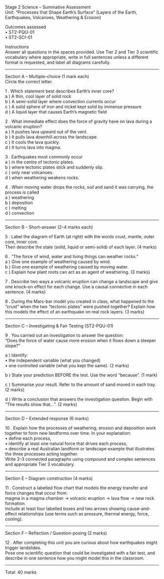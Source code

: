 Stage 2 Science – Summative Assessment  
Unit: “Processes that Shape Earth’s Surface” (Layers of the Earth, Earthquakes, Volcanoes, Weathering & Erosion)

Outcomes assessed  
• ST2-PQU-01  
• ST2-SCI-01  

Instructions  
Answer all questions in the spaces provided. Use Tier 2 and Tier 3 scientific vocabulary where appropriate, write in full sentences unless a different format is requested, and label all diagrams carefully.

--------------------------------------------------------------------
Section A – Multiple-choice (1 mark each)  
Circle the correct letter.

1 . Which statement best describes Earth’s inner core?  
   a ) A thin, cool layer of solid rock  
   b ) A semi-solid layer where convection currents occur  
   c ) A solid sphere of iron and nickel kept solid by immense pressure  
   d ) A liquid layer that causes Earth’s magnetic field  

2 . What immediate effect does the force of gravity have on lava during a volcanic eruption?  
   a ) It pushes lava upward out of the vent.  
   b ) It pulls lava downhill across the landscape.  
   c ) It cools the lava quickly.  
   d ) It turns lava into magma.

3 . Earthquakes most commonly occur  
   a ) in the centre of tectonic plates.  
   b ) where tectonic plates stick and suddenly slip.  
   c ) only near volcanoes.  
   d ) when weathering weakens rocks.

4 . When moving water drops the rocks, soil and sand it was carrying, the process is called  
   a ) weathering  
   b ) deposition  
   c ) melting  
   d ) convection

--------------------------------------------------------------------
Section B – Short-answer (2–4 marks each)

5 . Label the diagram of Earth (at right) with the words crust, mantle, outer core, inner core.  
   Then describe the state (solid, liquid or semi-solid) of each layer. (4 marks)

6 . “The force of wind, water and living things can weather rocks.”  
   a ) Give one example of weathering caused by wind.  
   b ) Give one example of weathering caused by moving water.  
   c ) Explain how plant roots can act as an agent of weathering. (3 marks)

7 . Describe two ways a volcanic eruption can change a landscape and give one knock-on effect for each change. Use a causal connective in each sentence. (4 marks)

8 . During the Mars-bar model you created in class, what happened to the “crust” when the two “tectonic plates” were pushed together? Explain how this models the effect of an earthquake on real rock layers. (3 marks)

--------------------------------------------------------------------
Section C – Investigating & Fair Testing (ST2-PQU-01)

9 . You carried out an investigation to answer the question:  
   “Does the force of water cause more erosion when it flows down a steeper slope?”  

   a ) Identify:  
      • the independent variable (what you changed)  
      • one controlled variable (what you kept the same). (2 marks)

   b ) State your prediction BEFORE the test. Use the word “because”. (1 mark)

   c ) Summarise your result. Refer to the amount of sand moved in each tray. (2 marks)

   d ) Write a conclusion that answers the investigation question. Begin with “The results show that…”. (2 marks)

--------------------------------------------------------------------
Section D – Extended response (6 marks)

10 . Explain how the processes of weathering, erosion and deposition work together to form new landforms over time. In your explanation:  
    • define each process,  
    • identify at least one natural force that drives each process,  
    • describe a real Australian landform or landscape example that illustrates the three processes acting together.  
    Write 2–3 connected paragraphs using compound and complex sentences and appropriate Tier 3 vocabulary.  

--------------------------------------------------------------------
Section E – Diagram construction (4 marks)

11 . Construct a labelled flow chart that models the energy transfer and force changes that occur from:  
    magma in a magma chamber → volcanic eruption → lava flow → new rock formation.  
    Include at least four labelled boxes and two arrows showing cause-and-effect relationships (use terms such as pressure, thermal energy, force, cooling).

--------------------------------------------------------------------
Section F – Reflection / Question-posing (2 marks)

12 . After completing this unit you are curious about how earthquakes might trigger landslides.  
    Pose one scientific question that could be investigated with a fair test, and describe in one sentence how you might model this in the classroom.

--------------------------------------------------------------------
Total: 40 marks